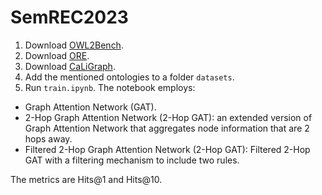 # SemREC2023

1. Download [OWL2Bench](https://github.com/semrec/semrec.github.io/tree/main/Datasets_SemREC2022/ORE).
2. Download [ORE](https://github.com/semrec/semrec.github.io/tree/main/Datasets_SemREC2022/OWL2Bench).
3. Download [CaLiGraph](https://data.dws.informatik.uni-mannheim.de/CaLiGraph/CaLiGraph-for-SemREC/SemREC-2022-Datasets/).
4. Add the mentioned ontologies to a folder ```datasets```.
5. Run ```train.ipynb```. The notebook employs:

* Graph Attention Network (GAT).
* 2-Hop Graph Attention Network (2-Hop GAT): an extended version of Graph Attention Network that aggregates node information that are 2 hops away. 
* Filtered 2-Hop Graph Attention Network (2-Hop GAT): Filtered 2-Hop GAT with a filtering mechanism to include two rules.

The metrics are Hits@1 and Hits@10. 